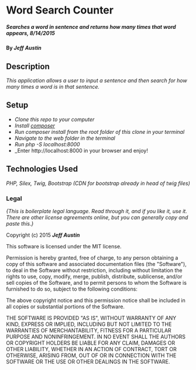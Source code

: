 # Word Search Counter

##### _Searches a word in sentence and returns how many times that word appears, 8/14/2015_

#### By _**Jeff Austin**_

## Description

_This application allows a user to input a sentence and then search for how many times a word is in that sentence._

## Setup

* _Clone this repo to your computer_
* _Install [composer](https://getcomposer.org/)_
* _Run composer install from the root folder of this clone in your terminal_
* _Navigate to the web folder in the terminal_
* _Run php -S localhost:8000_
* _Enter http://localhost:8000 in your browser and enjoy!

## Technologies Used

_PHP, Silex, Twig, Bootstrap (CDN for bootstrap already in head of twig files)_

### Legal

*{This is boilerplate legal language. Read through it, and if you like it, use it. There are other license agreements online, but you can generally copy and paste this.}*

Copyright (c) 2015 **_Jeff Austin_**

This software is licensed under the MIT license.

Permission is hereby granted, free of charge, to any person obtaining a copy
of this software and associated documentation files (the "Software"), to deal
in the Software without restriction, including without limitation the rights
to use, copy, modify, merge, publish, distribute, sublicense, and/or sell
copies of the Software, and to permit persons to whom the Software is
furnished to do so, subject to the following conditions:

The above copyright notice and this permission notice shall be included in
all copies or substantial portions of the Software.

THE SOFTWARE IS PROVIDED "AS IS", WITHOUT WARRANTY OF ANY KIND, EXPRESS OR
IMPLIED, INCLUDING BUT NOT LIMITED TO THE WARRANTIES OF MERCHANTABILITY,
FITNESS FOR A PARTICULAR PURPOSE AND NONINFRINGEMENT. IN NO EVENT SHALL THE
AUTHORS OR COPYRIGHT HOLDERS BE LIABLE FOR ANY CLAIM, DAMAGES OR OTHER
LIABILITY, WHETHER IN AN ACTION OF CONTRACT, TORT OR OTHERWISE, ARISING FROM,
OUT OF OR IN CONNECTION WITH THE SOFTWARE OR THE USE OR OTHER DEALINGS IN
THE SOFTWARE.